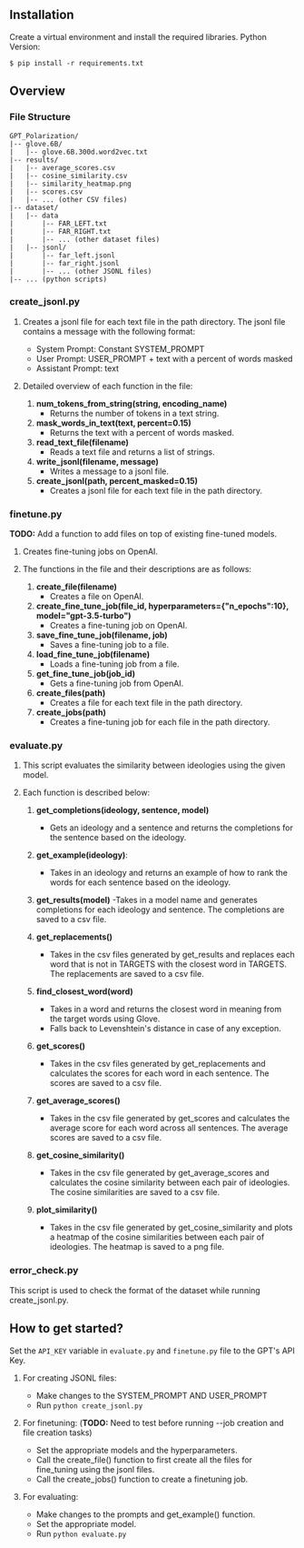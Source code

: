 ## Installation

Create a virtual environment and install the required libraries.
Python Version: 
```
$ pip install -r requirements.txt
```


## Overview

### File Structure
```
GPT_Polarization/
|-- glove.6B/
|   |-- glove.6B.300d.word2vec.txt
|-- results/
|   |-- average_scores.csv
|   |-- cosine_similarity.csv
|   |-- similarity_heatmap.png
|   |-- scores.csv
|   |-- ... (other CSV files)
|-- dataset/
|   |-- data
|       |-- FAR_LEFT.txt
|       |-- FAR_RIGHT.txt
|       |-- ... (other dataset files)
|   |-- jsonl/
|       |-- far_left.jsonl
|       |-- far_right.jsonl
|       |-- ... (other JSONL files)
|-- ... (python scripts)

```

### **create_jsonl.py**

1. Creates a jsonl file for each text file in the path directory. The jsonl file contains a message with the following format:
    - System Prompt: Constant SYSTEM_PROMPT
    - User Prompt: USER_PROMPT + text with a percent of words masked
    - Assistant Prompt: text

2. Detailed overview of each function in the file:
    1. **num_tokens_from_string(string, encoding_name)**
        - Returns the number of tokens in a text string.
    2. **mask_words_in_text(text, percent=0.15)**
        - Returns the text with a percent of words masked.
    3. **read_text_file(filename)**
        - Reads a text file and returns a list of strings.
    4. **write_jsonl(filename, message)**
        - Writes a message to a jsonl file.
    5. **create_jsonl(path, percent_masked=0.15)**
        - Creates a jsonl file for each text file in the path directory.
### **finetune.py**
**TODO:** Add a function to add files on top of existing fine-tuned models.

1. Creates fine-tuning jobs on OpenAI.

2. The functions in the file and their descriptions are as follows:
    1. **create_file(filename)**
        - Creates a file on OpenAI.
    2. **create_fine_tune_job(file_id, hyperparameters={"n_epochs":10}, model="gpt-3.5-turbo")**
        - Creates a fine-tuning job on OpenAI.
    3. **save_fine_tune_job(filename, job)**      
        - Saves a fine-tuning job to a file.
    4. **load_fine_tune_job(filename)**
        - Loads a fine-tuning job from a file.
    5. **get_fine_tune_job(job_id)**
        - Gets a fine-tuning job from OpenAI.
    6. **create_files(path)**
        - Creates a file for each text file in the path directory.
    7. **create_jobs(path)**
        - Creates a fine-tuning job for each file in the path directory.

### **evaluate.py**

1. This script evaluates the similarity between ideologies using the given model.

2. Each function is described below:
    1. **get_completions(ideology, sentence, model)**
        - Gets an ideology and a sentence and returns the completions for the sentence based on the ideology.
    2. **get_example(ideology)**: 
        - Takes in an ideology and returns an example of how to rank the words for each sentence based on the ideology.
    3. **get_results(model)**
        -Takes in a model name and generates completions for each ideology and sentence. The completions are saved to a csv file.
    4. **get_replacements()**
        - Takes in the csv files generated by get_results and replaces each word that is not in TARGETS with the closest word in TARGETS. The replacements are saved to a csv file.
    5. **find_closest_word(word)**
        - Takes in a word and returns the closest word in meaning from the target words using Glove. 
        - Falls back to Levenshtein's distance in case of any exception.

    6. **get_scores()** 
        - Takes in the csv files generated by get_replacements and calculates the scores for each word in each sentence. The scores are saved to a csv file.
    6. **get_average_scores()** 
        - Takes in the csv file generated by get_scores and calculates the average score for each word across all sentences. The average scores are saved to a csv file.
    7. **get_cosine_similarity()** 
        - Takes in the csv file generated by get_average_scores and calculates the cosine similarity between each pair of ideologies. The cosine similarities are saved to a csv file.
    8. **plot_similarity()** 
        - Takes in the csv file generated by get_cosine_similarity and plots a heatmap of the cosine similarities between each pair of ideologies. The heatmap is saved to a png file.

### **error_check.py**
This script is used to check the format of the dataset while running create_jsonl.py.



## How to get started?

Set the ```API_KEY``` variable in ```evaluate.py``` and ```finetune.py``` file to the GPT's API Key.

1. For creating JSONL files:
    - Make changes to the SYSTEM_PROMPT AND USER_PROMPT
    - Run ```python create_jsonl.py```

2. For finetuning: (**TODO:** Need to test before running --job creation and file creation tasks)

    - Set the appropriate models and the hyperparameters.
    - Call the create_file() function to first create all the files for fine_tuning using the jsonl files.
    - Call the create_jobs() function to create a finetuning job.

3. For evaluating: 
    - Make changes to the prompts and get_example() function.
    - Set the appropriate model.
    - Run ```python evaluate.py```

